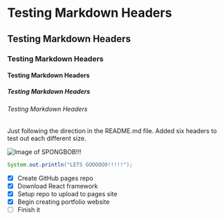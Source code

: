 # Testing Markdown Headers
## Testing Markdown Headers
### Testing Markdown Headers
#### Testing Markdown Headers
##### Testing Markdown Headers
###### Testing Markdown Headers
Just following the direction in the README.md file. Added six headers to test out each different size.

![Image of SPONGBOB!!!](https://i.pinimg.com/736x/f3/53/cb/f353cb20d1ec04314000a6f122ea6ed4.jpg)

```java
System.out.println("LETS GOOOOOO!!!!!");
```

- [x] Create GitHub pages repo
- [x] Download React framework
- [x] Setup repo to upload to pages site
- [x] Begin creating portfolio website
- [ ] Finish it
